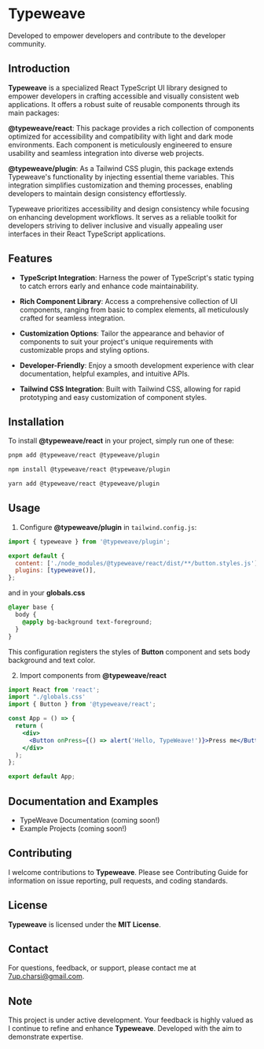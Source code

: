 # Typeweave

Developed to empower developers and contribute to the developer community.

## Introduction

**Typeweave** is a specialized React TypeScript UI library designed to empower developers in crafting accessible and visually consistent web applications. It offers a robust suite of reusable components through its main packages:

**@typeweave/react**: This package provides a rich collection of components optimized for accessibility and compatibility with light and dark mode environments. Each component is meticulously engineered to ensure usability and seamless integration into diverse web projects.

**@typeweave/plugin**: As a Tailwind CSS plugin, this package extends Typeweave's functionality by injecting essential theme variables. This integration simplifies customization and theming processes, enabling developers to maintain design consistency effortlessly.

Typeweave prioritizes accessibility and design consistency while focusing on enhancing development workflows. It serves as a reliable toolkit for developers striving to deliver inclusive and visually appealing user interfaces in their React TypeScript applications.

## Features

- **TypeScript Integration**: Harness the power of TypeScript's static typing to catch errors early and enhance code maintainability.

- **Rich Component Library**: Access a comprehensive collection of UI components, ranging from basic to complex elements, all meticulously crafted for seamless integration.

- **Customization Options**: Tailor the appearance and behavior of components to suit your project's unique requirements with customizable props and styling options.

- **Developer-Friendly**: Enjoy a smooth development experience with clear documentation, helpful examples, and intuitive APIs.

- **Tailwind CSS Integration**: Built with Tailwind CSS, allowing for rapid prototyping and easy customization of component styles.

## Installation

To install **@typeweave/react** in your project, simply run one of these:

```bash
pnpm add @typeweave/react @typeweave/plugin
```

```bash
npm install @typeweave/react @typeweave/plugin
```

```bash
yarn add @typeweave/react @typeweave/plugin
```

## Usage

1. Configure **@typeweave/plugin** in `tailwind.config.js`:

```js
import { typeweave } from '@typeweave/plugin';

export default {
  content: ['./node_modules/@typeweave/react/dist/**/button.styles.js'],
  plugins: [typeweave()],
};
```

and in your **globals.css**

```css
@layer base {
  body {
    @apply bg-background text-foreground;
  }
}
```

This configuration registers the styles of **Button** component and sets body background and text color.

2. Import components from **@typeweave/react**

```jsx
import React from 'react';
import "./globals.css'
import { Button } from '@typeweave/react';

const App = () => {
  return (
    <div>
      <Button onPress={() => alert('Hello, TypeWeave!')}>Press me</Button>
    </div>
  );
};

export default App;
```

## Documentation and Examples

- TypeWeave Documentation (coming soon!)
- Example Projects (coming soon!)

## Contributing

I welcome contributions to **Typeweave**. Please see Contributing Guide for information on issue reporting, pull requests, and coding standards.

## License

**Typeweave** is licensed under the **MIT License**.

## Contact

For questions, feedback, or support, please contact me at 7up.charsi@gmail.com.

## Note

This project is under active development. Your feedback is highly valued as I continue to refine and enhance **Typeweave**. Developed with the aim to demonstrate expertise.
